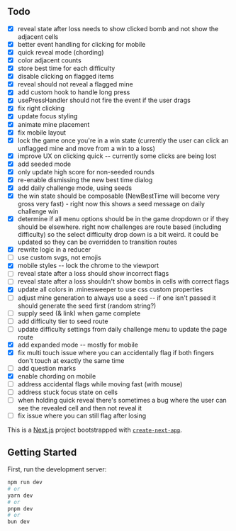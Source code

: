 ## Todo

- [x] reveal state after loss needs to show clicked bomb and not show the adjacent cells
- [x] better event handling for clicking for mobile
- [x] quick reveal mode (chording)
- [x] color adjacent counts
- [x] store best time for each difficulty
- [x] disable clicking on flagged items
- [x] reveal should not reveal a flagged mine
- [x] add custom hook to handle long press
- [x] usePressHandler should not fire the event if the user drags
- [x] fix right clicking
- [x] update focus styling
- [x] animate mine placement
- [x] fix mobile layout
- [x] lock the game once you're in a win state (currently the user can click an unflagged mine and move from a win to a loss)
- [x] improve UX on clicking quick -- currently some clicks are being lost
- [x] add seeded mode
- [x] only update high score for non-seeded rounds
- [x] re-enable dismissing the new best time dialog
- [x] add daily challenge mode, using seeds
- [x] the win state should be composable (NewBestTime will become very gross very fast) - right now this shows a seed message on daily challenge win
- [x] determine if all menu options should be in the game dropdown or if they should be elsewhere. right now challenges are route based (including difficulty) so the select difficulty drop down is a bit weird. it could be updated so they can be overridden to transition routes
- [x] rewrite logic in a reducer
- [ ] use custom svgs, not emojis
- [x] mobile styles -- lock the chrome to the viewport
- [ ] reveal state after a loss should show incorrect flags
- [ ] reveal state after a loss shouldn't show bombs in cells with correct flags
- [x] update all colors in .minesweeper to use css custom properties
- [ ] adjust mine generation to always use a seed -- if one isn't passed it should generate the seed first (random string?)
- [ ] supply seed (& link) when game complete
- [ ] add difficulty tier to seed route
- [ ] update difficulty settings from daily challenge menu to update the page route
- [x] add expanded mode -- mostly for mobile
- [x] fix multi touch issue where you can accidentally flag if both fingers don't touch at exactly the same time
- [ ] add question marks
- [x] enable chording on mobile
- [ ] address accidental flags while moving fast (with mouse)
- [ ] address stuck focus state on cells
- [ ] when holding quick reveal there's sometimes a bug where the user can see the revealed cell and then not reveal it
- [ ] fix issue where you can still flag after losing

This is a [Next.js](https://nextjs.org) project bootstrapped with [`create-next-app`](https://nextjs.org/docs/app/api-reference/cli/create-next-app).

## Getting Started

First, run the development server:

```bash
npm run dev
# or
yarn dev
# or
pnpm dev
# or
bun dev
```
